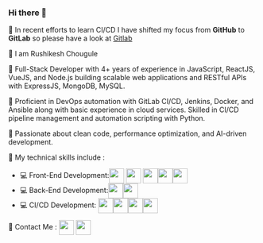 ### Hi there 👋 
📌 In recent efforts to learn CI/CD I have shifted my focus from **GitHub** to **GitLab** so please have a look at <a href="https://gitlab.com/rushikesh3299" target="_blank">Gitlab</a>

🔭 I am Rushikesh Chougule


🌱 Full-Stack Developer with 4+ years of experience in JavaScript, ReactJS, VueJS, and Node.js building scalable web applications and RESTful APIs with ExpressJS, MongoDB, MySQL.

🌱 Proficient in DevOps automation with GitLab CI/CD, Jenkins, Docker, and Ansible along with basic experience in cloud services. Skilled in CI/CD pipeline management and automation scripting with Python.

🌱 Passionate about clean code, performance optimization, and AI-driven development.

📌 My technical skills include :

- 💻 Front-End Development:<img align="center" height="30" src="https://img.icons8.com/color/144/000000/html-5.png"/> <img align="center" height="30" src="https://img.icons8.com/color/144/000000/css3.png"/> <img align="center" height="30" src="https://img.icons8.com/color/144/000000/javascript.png"/><img align="center" height="30" src="https://img.icons8.com/external-tal-revivo-shadow-tal-revivo/344/external-vuejs-an-open-source-javascript-framework-for-building-user-interfaces-and-single-page-applications-logo-shadow-tal-revivo.png"/><img align="center" height="30" src="https://img.icons8.com/ultraviolet/480/000000/react.png"/>
- 💻 Back-End Development:<img align="center" height="30" src="https://img.icons8.com/color/144/000000/mongodb.png"/><img align="center" height="30" src="https://img.icons8.com/color/144/000000/express-js.png"/>
- 💻 CI/CD Development: <img align="center" height="30" src="https://img.icons8.com/?size=100&id=34886&format=png&color=000000"><img align="center" height="30" src="https://img.icons8.com/?size=100&id=39292&format=png&color=000000"><img align="center" height="30" src="https://img.icons8.com/?size=100&id=iGCCE2iEmh2u&format=png&color=000000"/><img align="center" height="30" src="https://img.icons8.com/?size=100&id=22813&format=png&color=000000"/>

📌 Contact Me :
<a href="https://hashnode.com/@rushikesh3299" target="_blank"><img align="center" height="30" src="https://img.icons8.com/color/144/000000/hashnode.png"/></a>
<a href="https://www.linkedin.com/in/rushikesh-chougule-621854192/" target="_blank"><img align="center" height="30" src="https://img.icons8.com/color/144/000000/linkedin.png"/></a>
